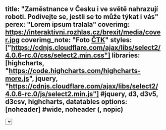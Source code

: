 title: "Zaměstnance v Česku i ve světě nahrazují roboti. Podívejte se, jestli se to může týkat i vás"
perex: "Lorem ipsum tralala"
coverimg: https://interaktivni.rozhlas.cz/brexit/media/cover.jpg
coverimg_note: "Foto <a href='#'>ČTK</a>"
styles: ["https://cdnjs.cloudflare.com/ajax/libs/select2/4.0.6-rc.0/css/select2.min.css"]
libraries: [highcharts, "https://code.highcharts.com/highcharts-more.js", jquery, "https://cdnjs.cloudflare.com/ajax/libs/select2/4.0.6-rc.0/js/select2.min.js"] #jquery, d3, d3v5, d3csv, highcharts, datatables
options: [noheader] #wide, noheader (, nopic)
---
<select id="selectMenu"></select>
<div id="grafBar" style="height:250px;"></div>
<div id="graf1"></div>
<div id="graf2"></div>


<div id="result"></div>